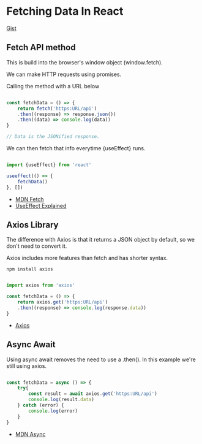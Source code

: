 # Fetching Data In React
[Gist](https://gist.github.com/Calvin087/0ec65578583f33168bb2761e039cf38d)
## Fetch API method

This is build into the browser's window object (window.fetch).

We can make HTTP requests using promises.

Calling the method with a URL below

```js

const fetchData = () => {
    return fetch('https:URL/api')
    .then((response) => response.json())
    .then((data) => console.log(data))
}

// Data is the JSONified response.

```

We can then fetch that info everytime {useEffect} runs.

```js

import {useEffect} from 'react'

useeffect(() => {
    fetchData()
}, [])

```

- [MDN Fetch](https://developer.mozilla.org/en-US/docs/Web/API/Fetch_API/Using_Fetch)
- [UseEffect Explained](https://dmitripavlutin.com/react-useeffect-explanation/)

## Axios Library

The difference with Axios is that it returns a JSON object by default, so we don't need to convert it.

Axios includes more features than fetch and has shorter syntax.

```npm install axios```

```js

import axios from 'axios'

const fetchData = () => {
    return axios.get('https:URL/api')
    .then((response) => console.log(response.data))
}

```

- [Axios](https://www.npmjs.com/package/axios)

## Async Await

Using async await removes the need to use a .then(). In this example we're still using axios.

```js

const fetchData = async () => {
    try{
        const result = await axios.get('https:URL/api')
        console.log(result.data)
    } catch (error) {
        console.log(error)
    }
}

```

- [MDN Async](https://developer.mozilla.org/en-US/docs/Web/JavaScript/Reference/Statements/async_function)